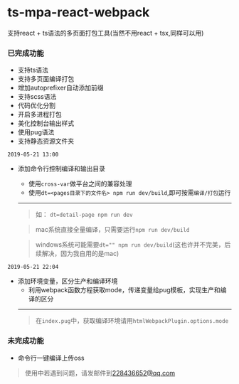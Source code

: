 # ts-mpa-react-webpack
支持react + ts语法的多页面打包工具(当然不用react + tsx,同样可以用)


### 已完成功能
- 支持ts语法
- 支持多页面编译打包
- 增加autoprefixer自动添加前缀
- 支持scss语法
- 代码优化分割
- 开启多进程打包
- 美化控制台输出样式
- 使用pug语法
- 支持静态资源文件夹 

`2019-05-21 13:00`
- 添加命令行控制编译和输出目录 
    - 使用```cross-var```做平台之间的兼容处理
    - 使用`dt=<pages目录下的文件名> npm run dev/build`,即可按需`编译/打包`运行 

    ----
    > 如： `dt=detail-page npm run dev`

    > mac系统直接全量编译，只需要运行`npm run dev/build` 

    > windows系统可能需要`dt="" npm run dev/build`(这也许并不完美，后续解决，因为我自用的是mac)

`2019-05-21 22:04`
- 添加环境变量，区分生产和编译环境
    - 利用webpack函数方程获取mode，传递变量给pug模板，实现生产和编译的区分
    ----
    > 在```index.pug```中，获取编译环境请用`htmlWebpackPlugin.options.mode`


### 未完成功能
- 命令行一键编译上传oss

> 使用中若遇到问题，请发邮件到[228436652@qq.com](https://mail.qq.com/)